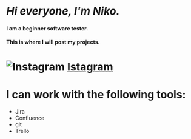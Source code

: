  #  _Hi everyone, I'm Niko._
#### __I am a beginner software tester.__
#### __This is where I will post my projects.__



# ![Instagram](https://srv2.imgonline.com.ua/result_img/imgonline-com-ua-Resize-7f6I770M2U.jpg) [Istagram](https://www.instagram.com/invites/contact/?i=1ohri75emjwqa&utm_content=lufw0qu)

# I can work with the following tools:
 - Jira
 - Confluence
 - git 
 - Trello
